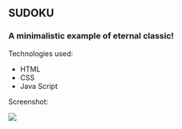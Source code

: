 ## SUDOKU
### A minimalistic example of eternal classic!
  
Technologies used:


 - HTML
 - CSS
 - Java Script



Screenshot:


![](https://i.imgur.com/ELET8ZN.png)